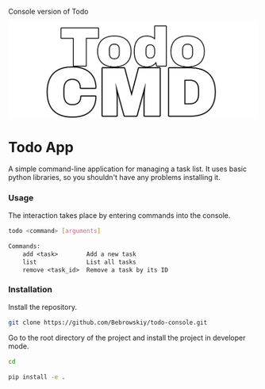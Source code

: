 <p alignp"center">Console version of Todo</p>
<p align="center"><img alt="image" src="pictures/image.png" /></p>

# Todo App

A simple command-line application for managing a task list. It uses basic python libraries, so you shouldn't have any problems installing it.

### Usage

The interaction takes place by entering commands into the console.

```sh
todo <command> [arguments]
```

```
Commands:
    add <task>        Add a new task
    list              List all tasks
    remove <task_id>  Remove a task by its ID
```

### Installation

Install the repository.

```sh
git clone https://github.com/Bebrowskiy/todo-console.git
```

Go to the root directory of the project and install the project in developer mode.

```sh
cd
```

```sh
pip install -e .
```
